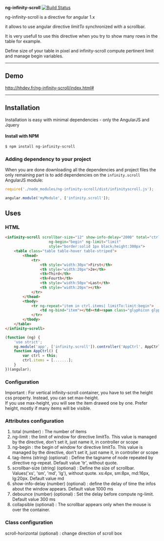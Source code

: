 **ng-infinity-scroll** [![Build Status](https://travis-ci.org/hhdevelopment/ng-infinity-scroll.svg?branch=master)](https://travis-ci.org/hhdevelopment/ng-infinity-scroll)

ng-infinity-scroll is a directive for angular 1.x

it allows to use angular directive *limitTo* synchronized with a scrollbar.

It is very usefull to use this directive when you try to show many rows in the table for example.

Define size of your table in pixel and infinity-scroll compute pertinent limit and manage begin variables.


---

## Demo

http://hhdev.fr/ng-infinity-scroll/index.html#

---

## Installation

Installation is easy with minimal dependencies - only the AngularJS and Jquery

#### Install with NPM

```sh
$ npm install ng-infinity-scroll
```

### Adding dependency to your project

When you are done downloading all the dependencies and project files the only remaining part is to add dependencies on the `infinity.scroll` AngularJS module:

```js
require('./node_modules/ng-infinity-scroll/dist/infinityscroll.js');
```

```js
angular.module('myModule', ['infinity.scroll']);
```

## Uses

### HTML

```html
<infinity-scroll scrollbar-size="12" show-info-delay="2000" total="ctrl.items.length" 
					ng-begin="begin" ng-limit="limit"
					style="border:solid 1px black;height:300px">
	<table class="table table-hover table-striped">
		<thead>
			<tr>
				<th style="width:30px">First</th>
				<th style="width:20px">2e</th>
				<th>Third</th>
				<th>Fourth</th>
				<th style="width:50px">Last</th>
				<th style="width:20px"></th>
			</tr>
		</thead>
		<tbody>
			<tr ng-repeat="item in ctrl.items| limitTo:limit:begin">
				<td ng-bind="item"></td><td><span class="glyphicon glyphicon-user"></span></td><td>Mark</td><td>Otto</td><td>@mdo</td><td><span class="glyphicon glyphicon-adjust"></span></td>
			</tr>
		</tbody>
	</table>
</infinity-scroll>
```

```js
(function (ng) {
	'use strict';
	ng.module('app', ['infinity.scroll']).controller('AppCtrl', AppCtrl);
	function AppCtrl() {
		var ctrl = this;
		ctrl.items = [.......];
	}
})(angular);
```

### Configuration

Important : For vertical infinity-scroll container, you have to set the height css property. Instead, you can set max-height.  
If you use max-height, you will see the item drawed one by one. Prefer height, mostly if many items will be visible. 

### Attributes configuration

1. total (number) : The number of items
3. ng-limit : the limit of window for directive limitTo. This value is managed by the directive, don't set it, just name it, in controller or scope
4. ng-begin : the begin of window  for directive limitTo. This value is managed by the directive, don't set it, just name it, in controller or scope
5. tag-items (string) (optional) : Define the tagname of node repeated by directive ng-repeat. Default value 'tr', without quote.
6. scrollbar-size (string) (optional) : Define the size of scrollbar. Values('xs', 'sm', 'md', 'lg'), without quote. xs:4px, sm:8px, md:16px, lg:20px. Default value md
7. show-info-delay (number) (optional) : define the delay of time the infos about the window appears. Default value 1000 ms
8. debounce (number) (optional) : Set the delay before compute ng-limit. Default value 300 ms
9. collapsible (optional) : The scrollbar appears only when the mouse is over the container.

### Class configuration

scroll-horizontal (optional) : change direction of scroll box
